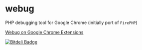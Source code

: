 webug
=====

PHP debugging tool for Google Chrome (initially port of `FirePHP`)

[Webug on Google Chrome Extensions](https://chrome.google.com/webstore/detail/webug/cjbeipenlpoeifpkjhgakejmikdhlhcj)


[![Bitdeli Badge](https://d2weczhvl823v0.cloudfront.net/fedosov/webug/trend.png)](https://bitdeli.com/free "Bitdeli Badge")


